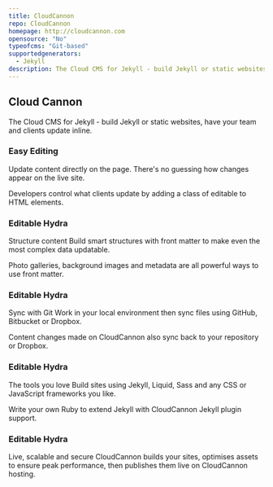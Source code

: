 ```yaml
---
title: CloudCannon
repo: CloudCannon
homepage: http://cloudcannon.com
opensource: "No"
typeofcms: "Git-based"
supportedgenerators:
  - Jekyll
description: The Cloud CMS for Jekyll - build Jekyll or static websites, make updates inline.
---
```

## Cloud Cannon
The Cloud CMS for Jekyll - build Jekyll or static websites, have your team and clients update inline.

### Easy Editing
Update content directly on the page. There's no guessing how changes appear on the live site.

Developers control what clients update by adding a class of editable to HTML elements.

### Editable Hydra
Structure content
Build smart structures with front matter to make even the most complex data updatable.

Photo galleries, background images and metadata are all powerful ways to use front matter.

### Editable Hydra
Sync with Git
Work in your local environment then sync files using GitHub, Bitbucket or Dropbox.

Content changes made on CloudCannon also sync back to your repository or Dropbox.

### Editable Hydra
The tools you love
Build sites using Jekyll, Liquid, Sass and any CSS or JavaScript frameworks you like.

Write your own Ruby to extend Jekyll with CloudCannon Jekyll plugin support.

### Editable Hydra
Live, scalable and secure
CloudCannon builds your sites, optimises assets to ensure peak performance, then publishes them live on CloudCannon hosting.
